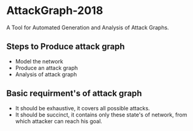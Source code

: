 # AttackGraph-2018

A Tool for Automated Generation and Analysis of Attack Graphs.

## Steps to Produce attack graph
* Model the network
* Produce an attack graph
* Analysis of attack graph

## Basic requirment's of attack graph 
* It should be exhaustive, it covers all possible attacks.
* It should be succinct, it contains only these state's of network, from which attacker can reach his goal.
